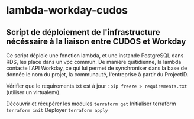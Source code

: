 # lambda-workday-cudos

## Script de déploiement de l'infrastructure nécéssaire à la liaison entre CUDOS et Workday

Ce script déploie une fonction lambda, et une instande PostgreSQL dans RDS, les place dans un vpc commun.
De manière quitidienne, la lambda contacte l'API Workday, ce qui lui permet de synchroniser dans la base de donnée le nom du projet, la communauté, l'entreprise à partir du ProjectID.

Vérifier que le requirements.txt est à jour : `pip freeze > requirements.txt` (utiliser un virtualenv).

Découvrir et récupérer les modules `terraform get`
Initialiser terraform `terraform init`
Déployer `terraform apply`